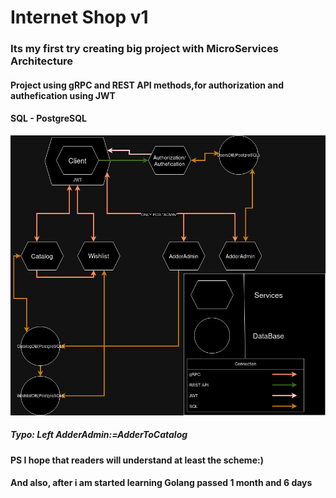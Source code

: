 # Internet Shop v1
### Its my first try creating big project with MicroServices Architecture
#### Project using gRPC and REST API methods,for authorization and authefication using JWT
#### SQL - PostgreSQL

![SchemaProject](SchemaProject.png)
##### Typo: Left AdderAdmin:=AdderToCatalog
#### PS I hope that readers will understand at least the scheme:)
#### And also, after i am started learning Golang passed 1 month and 6 days
